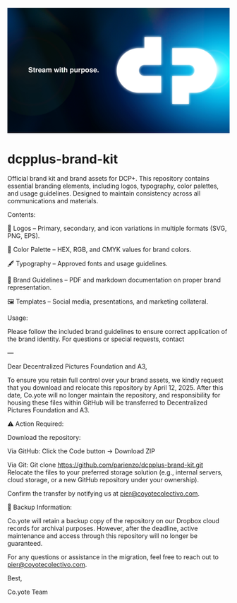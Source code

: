 ![dcpplus-brand-kit](logo.webp)

# dcpplus-brand-kit
Official brand kit and brand assets for DCP+. This repository contains essential branding elements, including logos, typography, color palettes, and usage guidelines. Designed to maintain consistency across all communications and materials.

Contents:

📌 Logos – Primary, secondary, and icon variations in multiple formats (SVG, PNG, EPS).

🎨 Color Palette – HEX, RGB, and CMYK values for brand colors.

🖋 Typography – Approved fonts and usage guidelines.

📏 Brand Guidelines – PDF and markdown documentation on proper brand representation.

🖼 Templates – Social media, presentations, and marketing collateral.

Usage:

Please follow the included brand guidelines to ensure correct application of the brand identity. For questions or special requests, contact 

—

Dear Decentralized Pictures Foundation and A3,

To ensure you retain full control over your brand assets, we kindly request that you download and relocate this repository by April 12, 2025. After this date, Co.yote will no longer maintain the repository, and responsibility for housing these files within GitHub will be transferred to Decentralized Pictures Foundation and A3.

⚠️ Action Required:

Download the repository:

Via GitHub: Click the Code button → Download ZIP

Via Git: Git clone https://github.com/parienzo/dcpplus-brand-kit.git
Relocate the files to your preferred storage solution (e.g., internal servers, cloud storage, or a new GitHub repository under your ownership).

Confirm the transfer by notifying us at pier@coyotecolectivo.com.

🔹 Backup Information:

Co.yote will retain a backup copy of the repository on our Dropbox cloud records for archival purposes. However, after the deadline, active maintenance and access through this repository will no longer be guaranteed.

For any questions or assistance in the migration, feel free to reach out to pier@coyotecolectivo.com.

Best,

Co.yote Team

